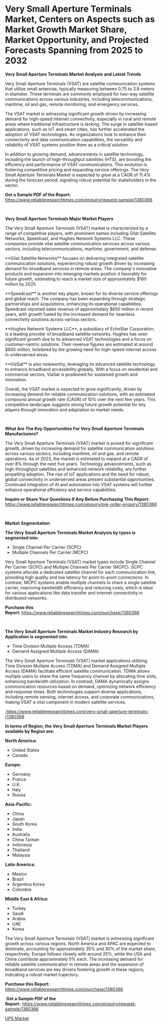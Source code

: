 <p><h1>Very Small Aperture Terminals Market, Centers on Aspects such as Market Growth Market Share, Market Opportunity, and Projected Forecasts Spanning from 2025 to 2032</h1></p><p><strong>Very Small Aperture Terminals Market Analysis and Latest Trends</strong></p>
<p><p>Very Small Aperture Terminals (VSAT) are satellite communication systems that utilize small antennas, typically measuring between 0.75 to 3.8 meters in diameter. These terminals are commonly employed for two-way satellite communications across various industries, including telecommunications, maritime, oil and gas, remote monitoring, and emergency services. </p><p>The VSAT market is witnessing significant growth driven by increasing demand for high-speed internet connectivity, especially in rural and remote areas where traditional infrastructure is lacking. The surge in satellite-based applications, such as IoT and smart cities, has further accelerated the adoption of VSAT technologies. As organizations look to enhance their connectivity and data communication capabilities, the versatility and reliability of VSAT systems position them as a critical solution.</p><p>In addition to growing demand, advancements in satellite technology, including the launch of high-throughput satellites (HTS), are boosting the efficiency and performance of VSAT communications. This evolution is fostering competitive pricing and expanding service offerings. The Very Small Aperture Terminals Market is expected to grow at a CAGR of 11.4% during the forecast period, signaling robust potential for stakeholders in the sector.</p></p>
<p><strong>Get a Sample PDF of the Report:&nbsp;</strong> <a href="https://www.reliableresearchtimes.com/enquiry/request-sample/1380366?utm_campaign=2325&utm_medium=2&utm_source=Github&utm_content=ia&utm_term=16022025&utm_id=very-small-aperture-terminals">https://www.reliableresearchtimes.com/enquiry/request-sample/1380366</a></p>
<p>&nbsp;</p>
<p><strong>Very Small Aperture Terminals Major Market Players</strong></p>
<p><p>The Very Small Aperture Terminals (VSAT) market is characterized by a range of competitive players, with prominent names including Gilat Satellite Networks, Speedcast, and Hughes Network Systems LLC. These companies provide vital satellite communication services across various sectors, including telecommunications, maritime, government, and defense.</p><p>**Gilat Satellite Networks** focuses on delivering integrated satellite communication solutions, experiencing robust growth driven by increasing demand for broadband services in remote areas. The company's innovative products and expansion into emerging markets position it favorably for future growth, estimating to reach a market size of approximately $180 million by 2025.</p><p>**Speedcast** is another key player, known for its diverse service offerings and global reach. The company has been expanding through strategic partnerships and acquisitions, enhancing its operational capabilities. Speedcast reported sales revenue of approximately $650 million in recent years, with growth fueled by the increased demand for seamless connectivity solutions across various sectors.</p><p>**Hughes Network Systems LLC**, a subsidiary of EchoStar Corporation, is a leading provider of broadband satellite networks. Hughes has seen significant growth due to its advanced VSAT technologies and a focus on customer-centric solutions. Their revenue figures are estimated at around $800 million, bolstered by the growing need for high-speed internet access in underserved areas.</p><p>**ViaSat** is also noteworthy, leveraging its advanced satellite technology to enhance broadband accessibility globally. With a focus on residential and commercial sectors, ViaSat is positioned for sustained growth and innovation.</p><p>Overall, the VSAT market is expected to grow significantly, driven by increasing demand for reliable communication solutions, with an estimated compound annual growth rate (CAGR) of 10% over the next few years. This competitive landscape suggests strong future growth potential for key players through innovation and adaptation to market needs.</p></p>
<p>&nbsp;</p>
<p><strong>What Are The Key Opportunities For Very Small Aperture Terminals Manufacturers?</strong></p>
<p><p>The Very Small Aperture Terminals (VSAT) market is poised for significant growth, driven by increasing demand for satellite communication solutions across various sectors, including maritime, oil and gas, and remote operations. As of 2023, the market is estimated to expand at a CAGR of over 8% through the next five years. Technology advancements, such as high-throughput satellites and enhanced network reliability, are further propelling adoption. The rise of IoT applications and the need for robust, global connectivity in underserved areas present substantial opportunities. Continued integration of AI and automation into VSAT systems will further enhance operational efficiency and service capabilities.</p></p>
<p><strong>Inquire or Share Your Questions If Any Before Purchasing This Report:</strong> <a href="https://www.reliableresearchtimes.com/enquiry/pre-order-enquiry/1380366?utm_campaign=2325&utm_medium=2&utm_source=Github&utm_content=ia&utm_term=16022025&utm_id=very-small-aperture-terminals">https://www.reliableresearchtimes.com/enquiry/pre-order-enquiry/1380366</a></p>
<p>&nbsp;</p>
<p><strong>Market Segmentation</strong></p>
<p><strong>The Very Small Aperture Terminals Market Analysis by types is segmented into:</strong></p>
<p><ul><li>Single Channel Per Carrier (SCPC)</li><li>Multiple Channels Per Carrier (MCPC)</li></ul></p>
<p><p>Very Small Aperture Terminals (VSAT) market types include Single Channel Per Carrier (SCPC) and Multiple Channels Per Carrier (MCPC). SCPC systems allocate a dedicated satellite channel for each communication link, providing high quality and low latency for point-to-point connections. In contrast, MCPC systems enable multiple channels to share a single satellite carrier, improving bandwidth efficiency and reducing costs, which is ideal for various applications like data transfer and internet connectivity in distributed networks.</p></p>
<p><strong>Purchase this Report:&nbsp;</strong><a href="https://www.reliableresearchtimes.com/purchase/1380366?utm_campaign=2325&utm_medium=2&utm_source=Github&utm_content=ia&utm_term=16022025&utm_id=very-small-aperture-terminals">https://www.reliableresearchtimes.com/purchase/1380366</a></p>
<p>&nbsp;</p>
<p><strong>The Very Small Aperture Terminals Market Industry Research by Application is segmented into:</strong></p>
<p><ul><li>Time Division Multiple Access (TDMA)</li><li>Demand Assigned Multiple Access (DAMA)</li></ul></p>
<p><p>The Very Small Aperture Terminals (VSAT) market applications utilizing Time Division Multiple Access (TDMA) and Demand Assigned Multiple Access (DAMA) facilitate efficient satellite communication. TDMA allows multiple users to share the same frequency channel by allocating time slots, enhancing bandwidth utilization. In contrast, DAMA dynamically assigns communication resources based on demand, optimizing network efficiency and response times. Both technologies support diverse applications, including remote sensing, internet access, and corporate communications, making VSAT a vital component in modern satellite services.</p></p>
<p><a href="https://www.reliableresearchtimes.com/very-small-aperture-terminals-r1380366?utm_campaign=2325&utm_medium=2&utm_source=Github&utm_content=ia&utm_term=16022025&utm_id=very-small-aperture-terminals">&nbsp;https://www.reliableresearchtimes.com/very-small-aperture-terminals-r1380366</a></p>
<p><strong>In terms of Region, the Very Small Aperture Terminals Market Players available by Region are:</strong></p>
<p>
    <p> <strong> North America: </strong>
        <ul>
            <li>United States</li>
            <li>Canada</li>
        </ul>
        </p> 
    <p> <strong> Europe: </strong>
        <ul>
            <li>Germany</li>
            <li>France</li>
            <li>U.K.</li>
            <li>Italy</li>
            <li>Russia</li>
        </ul>
        </p> 
    <p> <strong> Asia-Pacific: </strong>
        <ul>
            <li>China</li>
            <li>Japan</li>
            <li>South Korea</li>
            <li>India</li>
            <li>Australia</li>
            <li>China Taiwan</li>
            <li>Indonesia</li>
            <li>Thailand</li>
            <li>Malaysia</li>
        </ul>
        </p> 
    <p> <strong> Latin America: </strong>
        <ul>
            <li>Mexico</li>
            <li>Brazil</li>
            <li>Argentina Korea</li>
            <li>Colombia</li>
        </ul>
        </p> 
    <p> <strong> Middle East & Africa: </strong>
        <ul>
            <li>Turkey</li>
            <li>Saudi</li>
            <li>Arabia</li>
            <li>UAE</li>
            <li>Korea</li>
        </ul>
    </p>
    </p>
<p><p>The Very Small Aperture Terminals (VSAT) market is witnessing significant growth across various regions. North America and APAC are expected to dominate, accounting for approximately 35% and 30% of the market share, respectively. Europe follows closely with around 25%, while the USA and China contribute approximately 5% each. The increasing demand for reliable satellite communication in remote areas and the expansion of broadband services are key drivers fostering growth in these regions, indicating a robust market trajectory.</p></p>
<p><strong>Purchase this Report: </strong><a href="https://www.reliableresearchtimes.com/purchase/1380366?utm_campaign=2325&utm_medium=2&utm_source=Github&utm_content=ia&utm_term=16022025&utm_id=very-small-aperture-terminals">https://www.reliableresearchtimes.com/purchase/1380366</a></p>
<p>&nbsp;<strong>Get a Sample PDF of the Report:&nbsp;&nbsp;</strong><a href="https://www.reliableresearchtimes.com/enquiry/request-sample/1380366?utm_campaign=2325&utm_medium=2&utm_source=Github&utm_content=ia&utm_term=16022025&utm_id=very-small-aperture-terminals">https://www.reliableresearchtimes.com/enquiry/request-sample/1380366</a></p>
<p><strong></strong></p>
<p><p><a href="https://github.com/tamiaknaub6/Market-Research-Report-List-1/blob/main/ups-market.md?utm_campaign=2325&utm_medium=2&utm_source=Github&utm_content=ia&utm_term=16022025&utm_id=very-small-aperture-terminals">UPS Market</a></p></p>